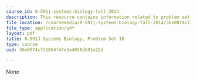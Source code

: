 ```yaml
---
course_id: 8-591j-systems-biology-fall-2014
description: This resource contains information related to problem set 10.
file_location: /coursemedia/8-591j-systems-biology-fall-2014/36e0074c731864f47e5a4050db91e22d_MIT8_591JF14_ProblemSet10.pdf
file_type: application/pdf
layout: pdf
title: 8.591J Systems Biology, Problem Set 10
type: course
uid: 36e0074c731864f47e5a4050db91e22d

---
```

None